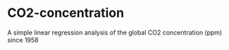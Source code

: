 # CO2-concentration
A simple linear regression analysis of the global CO2 concentration (ppm) since 1958
